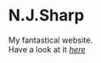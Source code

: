 # N.J.Sharp
My fantastical website.<br>
Have a look at it *[here](https://projects.nathansharp.uk)*
